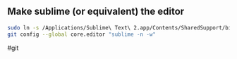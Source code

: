 ## Make sublime (or equivalent) the editor

```sh
sudo ln -s /Applications/Sublime\ Text\ 2.app/Contents/SharedSupport/bin/subl /usr/local/bin/sublime
git config --global core.editor "sublime -n -w"
```

#git